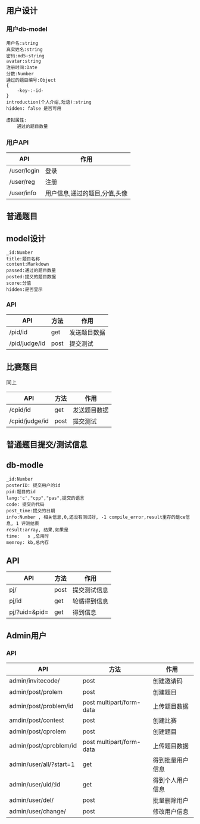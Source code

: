 

## 用户设计


### 用户db-model

```
用户名:string
真实姓名:string
密码:md5-string
avatar:string
注册时间:Date
分数:Number
通过的题目编号:Object
{
    -key-:-id-
}
introduction(个人介绍,短语):string
hidden: false 是否可用

虚拟属性:
    通过的题目数量
```

### 用户API

| API         | 作用                          |
|-------------|-------------------------------|
| /user/login | 登录                          |
| /user/reg   | 注册                          |
| /user/info  | 用户信息,通过的题目,分值,头像 |


## 普通题目

## model设计

```
_id:Number
title:题目名称
content:Markdown
passed:通过的题目数量
posted:提交的题目数据
score:分值
hidden:是否显示
```

### API

| API           | 方法 | 作用         |
|---------------|------|--------------|
| /pid/id       | get  | 发送题目数据 |
| /pid/judge/id | post | 提交测试     |

## 比赛题目

同上

| API            | 方法 | 作用         |
|----------------|------|--------------|
| /cpid/id       | get  | 发送题目数据 |
| /cpid/judge/id | post | 提交测试     |

## 普通题目提交/测试信息

## db-modle


```
_id:Number
posterID: 提交用户的id
pid:题目的id
lang:'c',"cpp","pas",提交的语言
code: 提交的代码
post_time:提交的日期
info:Number , 相关信息,0,还没有测试好, -1 compile_error,result里存的是ce信息, 1 评测结束
result:array, 结果,如果是
time:   s ,总用时
memroy: kb,总内存
```


## API

| API           | 方法 | 作用         |
|---------------|------|--------------|
| pj/           | post | 提交测试信息 |
| pj/id         | get  | 轮循得到信息 |
| pj/?uid=&pid= | get  | 得到信息     |


## Admin用户

### API

| API                     | 方法                      | 作用             |
|-------------------------|---------------------------|------------------|
| admin/invitecode/       | post                      | 创建邀请码       |
| admin/post/prolem       | post                      | 创建题目         |
| admin/post/problem/id   | post  multipart/form-data | 上传题目数据     |
| amdin/post/contest      | post                      | 创建比赛         |
| admin/post/cprolem      | post                      | 创建题目         |
| admin/post/cproblem/id  | post  multipart/form-data | 上传题目数据     |
| admin/user/all/?start=1 | get                       | 得到批量用户信息 |
| admin/user/uid/:id      | get                       | 得到个人用户信息 |
| admin/user/del/         | post                      | 批量删除用户     |
| admin/user/change/      | post                      | 修改用户信息     |
